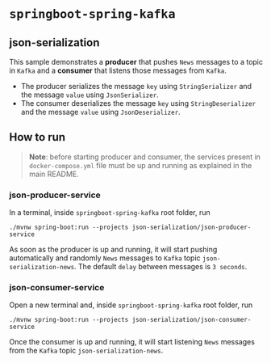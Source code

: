 # `springboot-spring-kafka`

## json-serialization

This sample demonstrates a **producer** that pushes `News` messages to a topic in `Kafka` and a **consumer** that
listens those messages from `Kafka`.

- The producer serializes the message `key` using `StringSerializer` and the message `value` using `JsonSerializer`.
- The consumer deserializes the message `key` using `StringDeserializer` and the message `value` using `JsonDeserializer`.

## How to run

> **Note**: before starting producer and consumer, the services present in `docker-compose.yml` file must be up and running
as explained in the main README.

### json-producer-service

In a terminal, inside `springboot-spring-kafka` root folder, run
```
./mvnw spring-boot:run --projects json-serialization/json-producer-service
```

As soon as the producer is up and running, it will start pushing automatically and randomly `News` messages to `Kafka`
topic `json-serialization-news`. The default `delay` between messages is `3 seconds`.

### json-consumer-service

Open a new terminal and, inside `springboot-spring-kafka` root folder, run
```
./mvnw spring-boot:run --projects json-serialization/json-consumer-service
```

Once the consumer is up and running, it will start listening `News` messages from the `Kafka` topic
`json-serialization-news`.